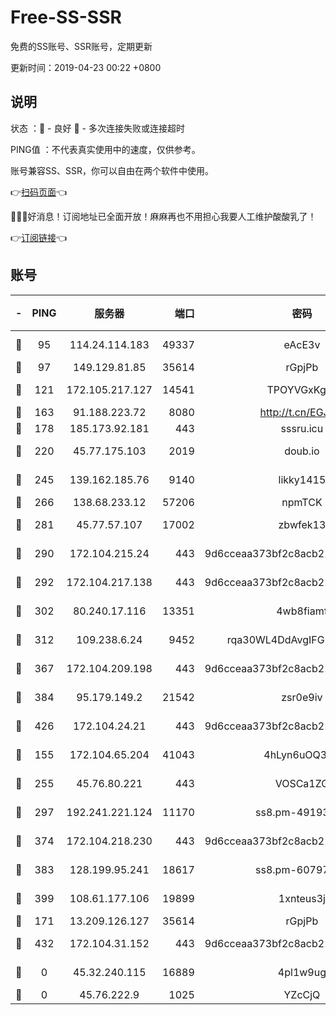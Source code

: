 # Free-SS-SSR

免费的SS账号、SSR账号，定期更新

更新时间：2019-04-23 00:22 +0800

## 说明

状态     ：🙂 - 良好 🙁 - 多次连接失败或连接超时

PING值   ：不代表真实使用中的速度，仅供参考。

账号兼容SS、SSR，你可以自由在两个软件中使用。

👉[扫码页面](https://liesauer.github.io/Free-SS-SSR/)👈

🎉🎉🎉好消息！订阅地址已全面开放！麻麻再也不用担心我要人工维护酸酸乳了！

👉[订阅链接](https://www.liesauer.net/yogurt/subscribe?ACCESS_TOKEN=DAYxR3mMaZAsaqUb)👈

## 账号

|-|PING|服务器|端口|密码|加密方式|区域|
|:----:|:----:|:-----:|-----:|:----:|:----:|:----:|
|🙂|95|114.24.114.183|49337|eAcE3v|chacha20-ietf|TW|
|🙂|97|149.129.81.85|35614|rGpjPb|rc4-md5|HK|
|🙂|121|172.105.217.127|14541|TPOYVGxKglpi|aes-256-cfb|JP|
|🙂|163|91.188.223.72|8080|http://t.cn/EGJIyrl|rc4-md5|RU|
|🙂|178|185.173.92.181|443|sssru.icu|rc4-md5|RU|
|🙂|220|45.77.175.103|2019|doub.io|aes-128-ctr|SG|
|🙂|245|139.162.185.76|9140|likky1415|aes-256-cfb|DE|
|🙂|266|138.68.233.12|57206|npmTCK|rc4-md5|US|
|🙂|281|45.77.57.107|17002|zbwfek13|aes-256-cfb|GB|
|🙂|290|172.104.215.24|443|9d6cceaa373bf2c8acb22e60b6a58be6|aes-256-cfb|US|
|🙂|292|172.104.217.138|443|9d6cceaa373bf2c8acb22e60b6a58be6|aes-256-cfb|US|
|🙂|302|80.240.17.116|13351|4wb8fiamf|aes-256-cfb|DE|
|🙂|312|109.238.6.24|9452|rqa30WL4DdAvgIFG6Fs3znzTa|aes-256-cfb|FR|
|🙂|367|172.104.209.198|443|9d6cceaa373bf2c8acb22e60b6a58be6|aes-256-cfb|US|
|🙂|384|95.179.149.2|21542|zsr0e9iv|aes-256-cfb|NL|
|🙂|426|172.104.24.21|443|9d6cceaa373bf2c8acb22e60b6a58be6|aes-256-cfb|US|
|🙂|155|172.104.65.204|41043|4hLyn6uOQ3hU|aes-256-cfb|JP|
|🙂|255|45.76.80.221|443|VOSCa1ZG|aes-256-cfb|DE|
|🙂|297|192.241.221.124|11170|ss8.pm-49193662|aes-256-cfb|US|
|🙂|374|172.104.218.230|443|9d6cceaa373bf2c8acb22e60b6a58be6|aes-256-cfb|US|
|🙂|383|128.199.95.241|18617|ss8.pm-60797363|aes-256-cfb|SG|
|🙂|399|108.61.177.106|19899|1xnteus3j|aes-256-cfb|FR|
|🙁|171|13.209.126.127|35614|rGpjPb|rc4-md5|KR|
|🙁|432|172.104.31.152|443|9d6cceaa373bf2c8acb22e60b6a58be6|aes-256-cfb|US|
|🙁|0|45.32.240.115|16889|4pl1w9ug|aes-256-cfb|AU|
|🙁|0|45.76.222.9|1025|YZcCjQ|rc4-md5|JP|
